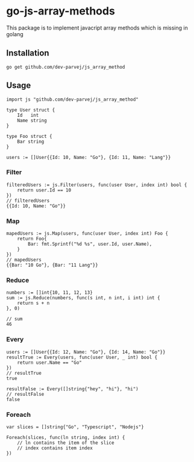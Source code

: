 # go-js-array-methods

This package is to implement javacript array methods which is missing in golang

## Installation

```
go get github.com/dev-parvej/js_array_method
```

## Usage

```
import js "github.com/dev-parvej/js_array_method"

type User struct {
	Id   int
	Name string
}

type Foo struct {
	Bar string
}

users := []User{{Id: 10, Name: "Go"}, {Id: 11, Name: "Lang"}}

```

### Filter

```
filteredUsers := js.Filter(users, func(user User, index int) bool {
    return user.Id == 10
})
// filteredUsers
{{Id: 10, Name: "Go"}}

```

### Map

```
mapedUsers := js.Map(users, func(user User, index int) Foo {
    return Foo{
        Bar: fmt.Sprintf("%d %s", user.Id, user.Name),
    }
})
// mapedUsers
{{Bar: "10 Go"}, {Bar: "11 Lang"}}

```

### Reduce 
```
numbers := []int{10, 11, 12, 13}
sum := js.Reduce(numbers, func(s int, n int, i int) int {
    return s + n
}, 0)

// sum
46
```

### Every

```
users := []User{{Id: 12, Name: "Go"}, {Id: 14, Name: "Go"}}
resultTrue := Every(users, func(user User, _ int) bool {
    return user.Name == "Go"
})
// resultTrue
true

resultFalse := Every([]string{"hey", "hi"}, "hi")
// resultFalse
false
```

### Foreach
```
var slices = []string{"Go", "Typescript", "Nodejs"}

Foreach(slices, func(ln string, index int) {
    // ln contains the item of the slice
    // index contains item index
})
```

